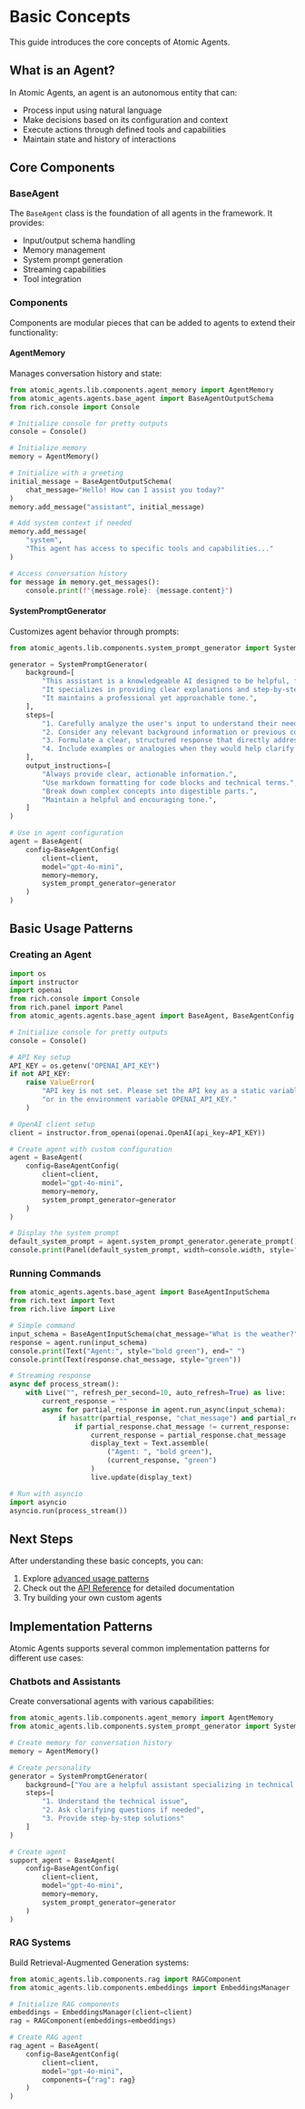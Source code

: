 # Basic Concepts

This guide introduces the core concepts of Atomic Agents.

## What is an Agent?

In Atomic Agents, an agent is an autonomous entity that can:

- Process input using natural language
- Make decisions based on its configuration and context
- Execute actions through defined tools and capabilities
- Maintain state and history of interactions

## Core Components

### BaseAgent

The `BaseAgent` class is the foundation of all agents in the framework. It provides:

- Input/output schema handling
- Memory management
- System prompt generation
- Streaming capabilities
- Tool integration

### Components

Components are modular pieces that can be added to agents to extend their functionality:

#### AgentMemory

Manages conversation history and state:

```python
from atomic_agents.lib.components.agent_memory import AgentMemory
from atomic_agents.agents.base_agent import BaseAgentOutputSchema
from rich.console import Console

# Initialize console for pretty outputs
console = Console()

# Initialize memory
memory = AgentMemory()

# Initialize with a greeting
initial_message = BaseAgentOutputSchema(
    chat_message="Hello! How can I assist you today?"
)
memory.add_message("assistant", initial_message)

# Add system context if needed
memory.add_message(
    "system",
    "This agent has access to specific tools and capabilities..."
)

# Access conversation history
for message in memory.get_messages():
    console.print(f"{message.role}: {message.content}")
```

#### SystemPromptGenerator

Customizes agent behavior through prompts:

```python
from atomic_agents.lib.components.system_prompt_generator import SystemPromptGenerator

generator = SystemPromptGenerator(
    background=[
        "This assistant is a knowledgeable AI designed to be helpful, friendly, and informative.",
        "It specializes in providing clear explanations and step-by-step guidance.",
        "It maintains a professional yet approachable tone.",
    ],
    steps=[
        "1. Carefully analyze the user's input to understand their needs and context.",
        "2. Consider any relevant background information or previous conversation context.",
        "3. Formulate a clear, structured response that directly addresses the query.",
        "4. Include examples or analogies when they would help clarify the explanation.",
    ],
    output_instructions=[
        "Always provide clear, actionable information.",
        "Use markdown formatting for code blocks and technical terms.",
        "Break down complex concepts into digestible parts.",
        "Maintain a helpful and encouraging tone.",
    ]
)

# Use in agent configuration
agent = BaseAgent(
    config=BaseAgentConfig(
        client=client,
        model="gpt-4o-mini",
        memory=memory,
        system_prompt_generator=generator
    )
)
```

## Basic Usage Patterns

### Creating an Agent

```python
import os
import instructor
import openai
from rich.console import Console
from rich.panel import Panel
from atomic_agents.agents.base_agent import BaseAgent, BaseAgentConfig

# Initialize console for pretty outputs
console = Console()

# API Key setup
API_KEY = os.getenv("OPENAI_API_KEY")
if not API_KEY:
    raise ValueError(
        "API key is not set. Please set the API key as a static variable "
        "or in the environment variable OPENAI_API_KEY."
    )

# OpenAI client setup
client = instructor.from_openai(openai.OpenAI(api_key=API_KEY))

# Create agent with custom configuration
agent = BaseAgent(
    config=BaseAgentConfig(
        client=client,
        model="gpt-4o-mini",
        memory=memory,
        system_prompt_generator=generator
    )
)

# Display the system prompt
default_system_prompt = agent.system_prompt_generator.generate_prompt()
console.print(Panel(default_system_prompt, width=console.width, style="bold cyan"))
```

### Running Commands

```python
from atomic_agents.agents.base_agent import BaseAgentInputSchema
from rich.text import Text
from rich.live import Live

# Simple command
input_schema = BaseAgentInputSchema(chat_message="What is the weather?")
response = agent.run(input_schema)
console.print(Text("Agent:", style="bold green"), end=" ")
console.print(Text(response.chat_message, style="green"))

# Streaming response
async def process_stream():
    with Live("", refresh_per_second=10, auto_refresh=True) as live:
        current_response = ""
        async for partial_response in agent.run_async(input_schema):
            if hasattr(partial_response, "chat_message") and partial_response.chat_message:
                if partial_response.chat_message != current_response:
                    current_response = partial_response.chat_message
                    display_text = Text.assemble(
                        ("Agent: ", "bold green"),
                        (current_response, "green")
                    )
                    live.update(display_text)

# Run with asyncio
import asyncio
asyncio.run(process_stream())
```

## Next Steps

After understanding these basic concepts, you can:

1. Explore [advanced usage patterns](advanced_usage)
2. Check out the [API Reference](/api/index) for detailed documentation
3. Try building your own custom agents

## Implementation Patterns

Atomic Agents supports several common implementation patterns for different use cases:

### Chatbots and Assistants

Create conversational agents with various capabilities:

```python
from atomic_agents.lib.components.agent_memory import AgentMemory
from atomic_agents.lib.components.system_prompt_generator import SystemPromptGenerator

# Create memory for conversation history
memory = AgentMemory()

# Create personality
generator = SystemPromptGenerator(
    background=["You are a helpful assistant specializing in technical support."],
    steps=[
        "1. Understand the technical issue",
        "2. Ask clarifying questions if needed",
        "3. Provide step-by-step solutions"
    ]
)

# Create agent
support_agent = BaseAgent(
    config=BaseAgentConfig(
        client=client,
        model="gpt-4o-mini",
        memory=memory,
        system_prompt_generator=generator
    )
)
```

### RAG Systems

Build Retrieval-Augmented Generation systems:

```python
from atomic_agents.lib.components.rag import RAGComponent
from atomic_agents.lib.components.embeddings import EmbeddingsManager

# Initialize RAG components
embeddings = EmbeddingsManager(client=client)
rag = RAGComponent(embeddings=embeddings)

# Create RAG agent
rag_agent = BaseAgent(
    config=BaseAgentConfig(
        client=client,
        model="gpt-4o-mini",
        components={"rag": rag}
    )
)
```
